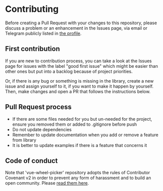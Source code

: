 # Contributing

Before creating a Pull Request with your changes to this repository, please discuss
a problem or an enhancement in the Issues page, via email or Telegram publicly listed
in [the profile](https://github.com/VanishMax).

## First contribution

If you are new to contribution process, you can take a look at the Issues page for issues with
the label "good first issue" which might be easier than other ones but put into a backlog
because of project priorities.

Or, if there is any bug or something is missing in the library, create a new issue and assign yourself to
it, if you want to make it happen by yourself. Then, make changes and open a PR that follows the instructions below.

## Pull Request process

* If there are some files needed for you but un-needed for the project, ensure you removed them or added to .gitignore before push
* Do not update dependencies
* Remember to update documentation when you add or remove a feature from library
* It is better to update examples if there is a feature that concerns it

## Code of conduct

Note that 'vue-wheel-picker' repository adopts the rules of Contributor Covenant v2 in order
to prevent any form of harassment and to build an open community. Please [read them
here](./CODE_OF_CONDUCT.md).
